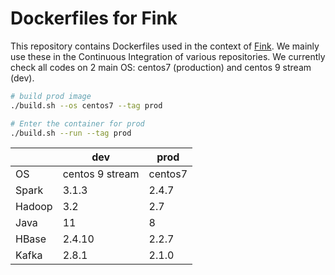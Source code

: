 # Dockerfiles for Fink

This repository contains Dockerfiles used in the context of [Fink](https://github.com/astrolabsoftware/fink-broker). We mainly use these in the Continuous Integration of various repositories. We currently check all codes on 2 main OS: centos7 (production) and centos 9 stream (dev).

```bash
# build prod image
./build.sh --os centos7 --tag prod

# Enter the container for prod
./build.sh --run --tag prod
```

| | dev | prod |
|-|-----|------|
| OS | centos 9 stream| centos7|
| Spark | 3.1.3 | 2.4.7 |
| Hadoop | 3.2 | 2.7|
| Java |11 | 8|
| HBase | 2.4.10 | 2.2.7 |
| Kafka | 2.8.1 | 2.1.0 |
